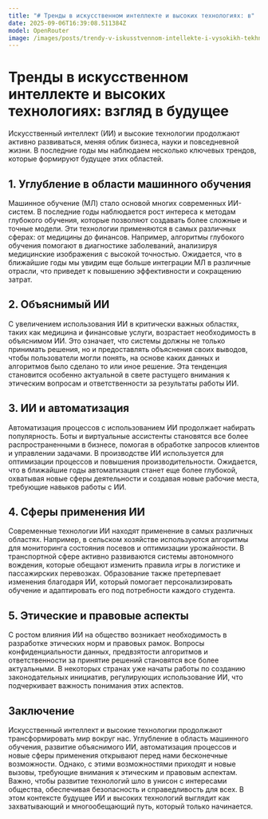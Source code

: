 ```yaml
---
title: "# Тренды в искусственном интеллекте и высоких технологиях: в"
date: 2025-09-06T16:39:08.511384Z
model: OpenRouter
image: /images/posts/trendy-v-iskusstvennom-intellekte-i-vysokikh-tekhnologiiakh-v.jpg
---
```


# Тренды в искусственном интеллекте и высоких технологиях: взгляд в будущее

Искусственный интеллект (ИИ) и высокие технологии продолжают активно развиваться, меняя облик бизнеса, науки и повседневной жизни. В последние годы мы наблюдаем несколько ключевых трендов, которые формируют будущее этих областей.

## 1. Углубление в области машинного обучения

Машинное обучение (МЛ) стало основой многих современных ИИ-систем. В последние годы наблюдается рост интереса к методам глубокого обучения, которые позволяют создавать более сложные и точные модели. Эти технологии применяются в самых различных сферах: от медицины до финансов. Например, алгоритмы глубокого обучения помогают в диагностике заболеваний, анализируя медицинские изображения с высокой точностью. Ожидается, что в ближайшие годы мы увидим еще больше интеграции МЛ в различные отрасли, что приведет к повышению эффективности и сокращению затрат.

## 2. Объяснимый ИИ

С увеличением использования ИИ в критически важных областях, таких как медицина и финансовые услуги, возрастает необходимость в объяснимом ИИ. Это означает, что системы должны не только принимать решения, но и предоставлять объяснения своих выводов, чтобы пользователи могли понять, на основе каких данных и алгоритмов было сделано то или иное решение. Эта тенденция становится особенно актуальной в свете растущего внимания к этическим вопросам и ответственности за результаты работы ИИ.

## 3. ИИ и автоматизация

Автоматизация процессов с использованием ИИ продолжает набирать популярность. Боты и виртуальные ассистенты становятся все более распространенными в бизнесе, помогая в обработке запросов клиентов и управлении задачами. В производстве ИИ используется для оптимизации процессов и повышения производительности. Ожидается, что в ближайшие годы автоматизация станет еще более глубокой, охватывая новые сферы деятельности и создавая новые рабочие места, требующие навыков работы с ИИ.

## 4. Сферы применения ИИ

Современные технологии ИИ находят применение в самых различных областях. Например, в сельском хозяйстве используются алгоритмы для мониторинга состояния посевов и оптимизации урожайности. В транспортной сфере активно развиваются системы автономного вождения, которые обещают изменить правила игры в логистике и пассажирских перевозках. Образование также претерпевает изменения благодаря ИИ, который помогает персонализировать обучение и адаптировать его под потребности каждого студента.

## 5. Этические и правовые аспекты

С ростом влияния ИИ на общество возникает необходимость в разработке этических норм и правовых рамок. Вопросы конфиденциальности данных, предвзятости алгоритмов и ответственности за принятие решений становятся все более актуальными. В некоторых странах уже начаты работы по созданию законодательных инициатив, регулирующих использование ИИ, что подчеркивает важность понимания этих аспектов.

## Заключение

Искусственный интеллект и высокие технологии продолжают трансформировать мир вокруг нас. Углубление в область машинного обучения, развитие объяснимого ИИ, автоматизация процессов и новые сферы применения открывают перед нами бесконечные возможности. Однако, с этими возможностями приходят и новые вызовы, требующие внимания к этическим и правовым аспектам. Важно, чтобы развитие технологий шло в унисон с интересами общества, обеспечивая безопасность и справедливость для всех. В этом контексте будущее ИИ и высоких технологий выглядит как захватывающий и многообещающий путь, который только начинается.